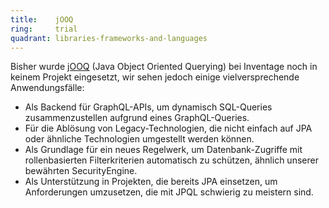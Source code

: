 ```yaml
---
title:    jOOQ  
ring:     trial  
quadrant: libraries-frameworks-and-languages
---
```


Bisher wurde [jOOQ][jooq] (Java Object Oriented Querying) bei Inventage noch in keinem Projekt eingesetzt, wir sehen
jedoch einige vielversprechende Anwendungsfälle:

- Als Backend für GraphQL-APIs, um dynamisch SQL-Queries zusammenzustellen aufgrund eines GraphQL-Queries.
- Für die Ablösung von Legacy-Technologien, die nicht einfach auf JPA oder ähnliche Technologien umgestellt werden
  können.
- Als Grundlage für ein neues Regelwerk, um Datenbank-Zugriffe mit rollenbasierten Filterkriterien automatisch zu
  schützen, ähnlich unserer bewährten SecurityEngine.
- Als Unterstützung in Projekten, die bereits JPA einsetzen, um Anforderungen umzusetzen, die mit JPQL schwierig zu
  meistern sind.

[jooq]: https://www.jooq.org/
